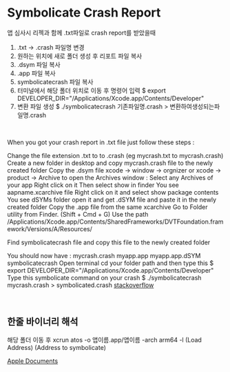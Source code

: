 # Symbolicate Crash Report
앱 심사시 리젝과 함께 .txt파일로 crash report를 받았을때

1. .txt -> .crash 파일명 변경
2. 원하는 위치에 새로 폴더 생성 후 리포트 파일 복사
3. .dsym 파일 복사
4. .app 파일 복사
5. symbolicatecrash 파일 복사
6. 터미널에서 해당 폴더 위치로 이동 후 명령어 입력
   $ export DEVELOPER_DIR="/Applications/Xcode.app/Contents/Developer"
7. 변환 파일 생성
   $ ./symbolicatecrash 기존파일명.crash > 변환하여생성되는파일명.crash

<br/>

When you got your crash report in .txt file just follow these steps :

Change the file extension .txt to to .crash (eg mycrash.txt to mycrash.crash)
Create a new folder in desktop and copy mycrash.crash file to the newly created folder
Copy the .dsym file
xcode -> window -> orgnizer or xcode -> product -> Archive to open the Archives window :
Select any Archives of your app Right click on it Then select show in finder
You see aapname.xcarchive file Right click on it and select show package contents
You see dSYMs folder open it and get .dSYM file and paste it in the newly created folder
Copy the .app file from the same xcarchive
Go to Folder utility from Finder. (Shift + Cmd + G) Use the path /Applications/Xcode.app/Contents/SharedFrameworks/DVTFoundation.framework/Versions/A/Resources/

Find symbolicatecrash file and copy this file to the newly created folder

You should now have :
mycrash.crash
myapp.app
myapp.app.dSYM
symbolicatecrash
Open terminal cd your folder path and then type this
$ export DEVELOPER_DIR="/Applications/Xcode.app/Contents/Developer"
Type this symbolicate command on your crash
$ ./symbolicatecrash mycrash.crash > symbolicated.crash
[stackoverflow][1]

<br/>

## 한줄 바이너리 해석
해당 폴더 이동 후
xcrun atos -o 앱이름.app/앱이름 -arch arm64 -l (Load Address) (Address to symbolicate)

[Apple Documents][2]


[1]: https://stackoverflow.com/questions/40479835/how-to-symbolicate-crash-report-from-apple-received-in-txt-format-not-crash-fo
[2]: https://developer.apple.com/library/archive/technotes/tn2151/_index.html#//apple_ref/doc/uid/DTS40008184-CH1-SYMBOLICATE_WITH_ATOS
